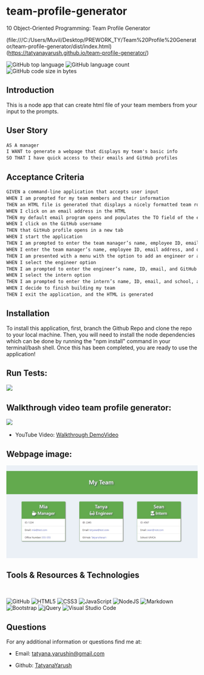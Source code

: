 # team-profile-generator
10 Object-Oriented Programming: Team Profile Generator

(file:///C:/Users/Muvil/Desktop/PREWORK_TY/Team%20Profile%20Generator/team-profile-generator/dist/index.html)
(https://tatyanayarush.github.io/team-profile-generator/)

![GitHub top language](https://img.shields.io/github/languages/top/TatyanaYarush/team-profile-generator?color=green&logo=Javascript&logoColor=yellow)
![GitHub language count](https://img.shields.io/github/languages/count/TatyanaYarush/team-profile-generator?logo=Lanquages)
![GitHub code size in bytes](https://img.shields.io/github/languages/code-size/TatyanaYarush/team-profile-generator?color=orange&label=HTML&logo=HTML&logoColor=orange)


## Introduction

This is a node app that can create html file of your team members from your input to the prompts.

## User Story

```md
AS A manager
I WANT to generate a webpage that displays my team's basic info
SO THAT I have quick access to their emails and GitHub profiles
```

## Acceptance Criteria

```md
GIVEN a command-line application that accepts user input
WHEN I am prompted for my team members and their information
THEN an HTML file is generated that displays a nicely formatted team roster based on user input
WHEN I click on an email address in the HTML
THEN my default email program opens and populates the TO field of the email with the address
WHEN I click on the GitHub username
THEN that GitHub profile opens in a new tab
WHEN I start the application
THEN I am prompted to enter the team manager’s name, employee ID, email address, and office number
WHEN I enter the team manager’s name, employee ID, email address, and office number
THEN I am presented with a menu with the option to add an engineer or an intern or to finish building my team
WHEN I select the engineer option
THEN I am prompted to enter the engineer’s name, ID, email, and GitHub username, and I am taken back to the menu
WHEN I select the intern option
THEN I am prompted to enter the intern’s name, ID, email, and school, and I am taken back to the menu
WHEN I decide to finish building my team
THEN I exit the application, and the HTML is generated
```

## Installation
To install this application, first, branch the Github Repo and clone the repo to your local machine. Then, you will need to install the node dependencies which can be done by running the "npm install" command in your terminal/bash shell. Once this has been completed, you are ready to use the application!


## Run Tests:

![](readme_assets/test_run.gif)



## Walkthrough video team profile generator:

![](readme_assets/Demo.gif)

 - YouTube Video: [Walkthrough DemoVideo](https://www.youtube.com/watch?v=vzHBk1cwQl0)


## Webpage image: 

![](readme_assets/Webpage_image.JPG)

## Tools & Resources & Technologies

</br>
<p>
<img alt="GitHub" src="https://img.shields.io/badge/github-%23121011.svg?&style=for-the-badge&logo=github&logoColor=white"/>
<img alt="HTML5" src="https://img.shields.io/badge/html5-%23E34F26.svg?&style=for-the-badge&logo=html5&logoColor=white"/>
<img alt="CSS3" src="https://img.shields.io/badge/css3-%231572B6.svg?&style=for-the-badge&logo=css3&logoColor=white"/>
<img alt="JavaScript" src="https://img.shields.io/badge/javascript-%23323330.svg?&style=for-the-badge&logo=javascript&logoColor=%23F7DF1E"/>
<img alt="NodeJS" src="https://img.shields.io/badge/node.js-%2343853D.svg?&style=for-the-badge&logo=node.js&logoColor=white"/>
<img alt="Markdown" src="https://img.shields.io/badge/markdown-%23000000.svg?&style=for-the-badge&logo=markdown&logoColor=white"/>
<img alt="Bootstrap" src="https://img.shields.io/badge/bootstrap-%23563D7C.svg?&style=for-the-badge&logo=bootstrap&logoColor=white"/>
<img alt="jQuery" src="https://img.shields.io/badge/jquery-%230769AD.svg?&style=for-the-badge&logo=jquery&logoColor=white"/>
<img alt="Visual Studio Code" src="https://img.shields.io/badge/VisualStudioCode-0078d7.svg?&style=for-the-badge&logo=visual-studio-code&logoColor=white"/>
</p>



 ## Questions
 For any additional information or questions find me at:

 - Email: [tatyana.yarushin@gmail.com](mailto:tatyana.yarushin@gmail.com)
 
 - Github: [TatyanaYarush](https://github.com/TatyanaYarush)
